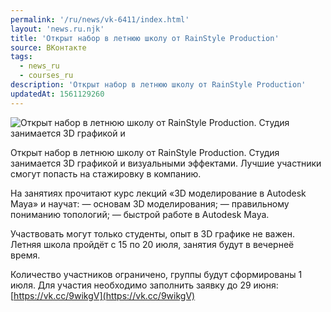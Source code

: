 ```yaml
---
permalink: '/ru/news/vk-6411/index.html'
layout: 'news.ru.njk'
title: 'Открыт набор в летнюю школу от RainStyle Production'
source: ВКонтакте
tags:
  - news_ru
  - courses_ru
description: 'Открыт набор в летнюю школу от RainStyle Production'
updatedAt: 1561129260
---
```

![Открыт набор в летнюю школу от RainStyle Production. Студия занимается 3D графикой и](https://sun9-71.userapi.com/impf/c855124/v855124143/75879/N9vbB6bo9H0.jpg?size=1100x675&quality=96&proxy=1&sign=58eedda7e2c210591c747ed475c9d275&c_uniq_tag=2m-Ru_Rh3_NhJdim8GEObX3VNCXVfGZmh9XeOxgluD0&type=album)

Открыт набор в летнюю школу от RainStyle Production. Студия занимается 3D графикой и визуальными эффектами. Лучшие участники смогут попасть на стажировку в компанию.

На занятиях прочитают курс лекций «3D моделирование в Autodesk Maya» и научат:
— основам 3D моделирования;
— правильному пониманию топологий;
— быстрой работе в Autodesk Maya.

Участвовать могут только студенты, опыт в 3D графике не важен. Летняя школа пройдёт с 15 по 20 июля, занятия будут в вечернеё время.

Количество участников ограничено, группы будут сформированы 1 июля. Для участия необходимо заполнить заявку до 29 июня: [https://vk.cc/9wikgV](https://vk.cc/9wikgV)

